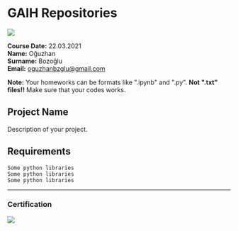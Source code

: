 # GAIH Repositories
![](img/newlogo.png)

**Course Date:** 22.03.2021  
**Name:** Oğuzhan  
**Surname:** Bozoğlu  
**Email:** oguzhanbzglu@gmail.com  

**Note:** Your homeworks can be formats like ".ipynb" and ".py". **Not ".txt" files!!** Make sure that your codes works.  

## Project Name
Description of your project.

## Requirements
```
Some python libraries
Some python libraries
Some python libraries
```
---

### Certification
![](img/TopLearnerCertificate.png)


